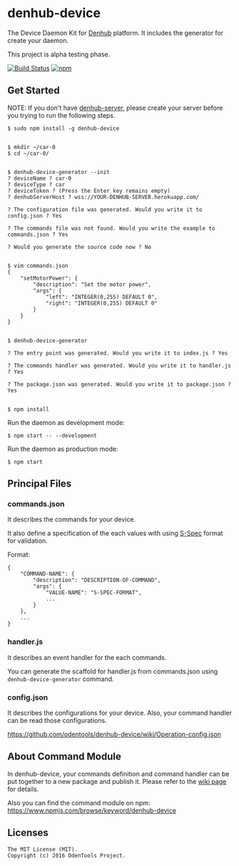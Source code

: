 # denhub-device

The Device Daemon Kit for [Denhub](https://github.com/odentools/denhub) platform.
It includes the generator for create your daemon.

This project is alpha testing phase.

[![Build Status](https://travis-ci.org/odentools/denhub-device.svg?branch=master)](https://travis-ci.org/odentools/denhub-device)
[![npm](https://img.shields.io/npm/v/denhub-device.svg?maxAge=2592000)](https://www.npmjs.com/package/denhub-device)

## Get Started

NOTE: If you don't have [denhub-server](https://github.com/odentools/denhub-server),
please create your server before you trying to run the following steps.

	$ sudo npm install -g denhub-device


	$ mkdir ~/car-0
	$ cd ~/car-0/


	$ denhub-device-generator --init
	? deviceName ? car-0
	? deviceType ? car
	? deviceToken ? (Press the Enter key remains empty)
	? denhubServerHost ? wss://YOUR-DENHUB-SERVER.herokuapp.com/

	? The configuration file was generated. Would you write it to config.json ? Yes

	? The commands file was not found. Would you write the example to commands.json ? Yes

	? Would you generate the source code now ? No


	$ vim commands.json
	{
		"setMotorPower": {
			"description": "Set the motor power",
			"args": {
				"left": "INTEGER(0,255) DEFAULT 0",
				"right": "INTEGER(0,255) DEFAULT 0"
			}
		}
	}


	$ denhub-device-generator

	? The entry point was generated. Would you write it to index.js ? Yes

	? The commands handler was generated. Would you write it to handler.js ? Yes

	? The package.json was generated. Would you write it to package.json ? Yes


	$ npm install


Run the daemon as development mode:

	$ npm start -- --development

Run the daemon as production mode:

	$ npm start


## Principal Files

### commands.json

It describes the commands for your device.

It also define a specification of the each values with using [S-Spec](https://github.com/odentools/s-spec) format for validation.

Format:
```
{
	"COMMAND-NAME": {
		"description": "DESCRIPTION-OF-COMMAND",
		"args": {
			"VALUE-NAME": "S-SPEC-FORMAT",
			...
		}
	},
	...
}
```

### handler.js

It describes an event handler for the each commands.

You can generate the scaffold for handler.js from commands.json using ``denhub-device-generator`` command.

### config.json

It describes the configurations for your device.
Also, your command handler can be read those configurations.

https://github.com/odentools/denhub-device/wiki/Operation-config.json


## About Command Module
In denhub-device, your commands definition and command handler can be put together to a new package and publish it.
Please refer to the [wiki page](https://github.com/odentools/denhub-device/wiki/Dev-CommandModule) for details.

Also you can find the command module on npm:
https://www.npmjs.com/browse/keyword/denhub-device


## Licenses

```
The MIT License (MIT).
Copyright (c) 2016 OdenTools Project.
```
